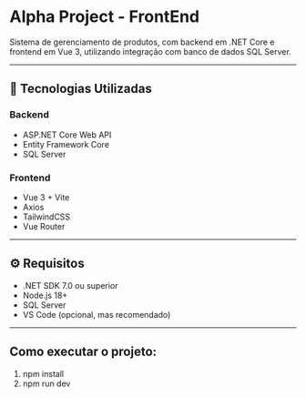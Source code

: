 # Alpha Project - FrontEnd

Sistema de gerenciamento de produtos, com backend em .NET Core e frontend em Vue 3, utilizando integração com banco de dados SQL Server.

---

## 🧱 Tecnologias Utilizadas

### Backend
- ASP.NET Core Web API
- Entity Framework Core
- SQL Server

### Frontend
- Vue 3 + Vite
- Axios
- TailwindCSS
- Vue Router

---

## ⚙️ Requisitos

- .NET SDK 7.0 ou superior
- Node.js 18+
- SQL Server
- VS Code (opcional, mas recomendado)

---

## Como executar o projeto:

1. npm install
2. npm run dev

